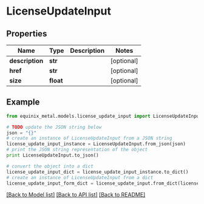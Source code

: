 # LicenseUpdateInput


## Properties
Name | Type | Description | Notes
------------ | ------------- | ------------- | -------------
**description** | **str** |  | [optional] 
**href** | **str** |  | [optional] 
**size** | **float** |  | [optional] 

## Example

```python
from equinix_metal.models.license_update_input import LicenseUpdateInput

# TODO update the JSON string below
json = "{}"
# create an instance of LicenseUpdateInput from a JSON string
license_update_input_instance = LicenseUpdateInput.from_json(json)
# print the JSON string representation of the object
print LicenseUpdateInput.to_json()

# convert the object into a dict
license_update_input_dict = license_update_input_instance.to_dict()
# create an instance of LicenseUpdateInput from a dict
license_update_input_form_dict = license_update_input.from_dict(license_update_input_dict)
```
[[Back to Model list]](../README.md#documentation-for-models) [[Back to API list]](../README.md#documentation-for-api-endpoints) [[Back to README]](../README.md)


